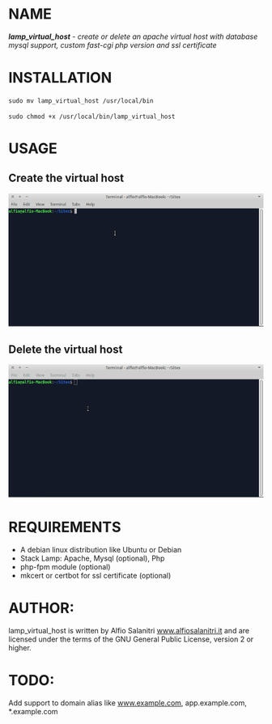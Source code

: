 # NAME
***lamp_virtual_host** - create or delete an apache virtual host with database mysql support, custom fast-cgi php version and 
ssl certificate*

# INSTALLATION
`sudo mv lamp_virtual_host /usr/local/bin`

`sudo chmod +x /usr/local/bin/lamp_virtual_host`

# USAGE
## Create the virtual host
![create](./demo-create-host.gif)

## Delete the virtual host
![delete](./demo-delete-host.gif)

# REQUIREMENTS
- A debian linux distribution like Ubuntu or Debian
- Stack Lamp: Apache, Mysql (optional), Php
- php-fpm module (optional)
- mkcert or certbot for ssl certificate (optional)
       
# AUTHOR: 
lamp_virtual_host is written by Alfio Salanitri www.alfiosalanitri.it and are licensed under the terms of the GNU General Public License, version 2 or higher. 

# TODO:
Add support to domain alias like www.example.com, app.example.com, *.example.com